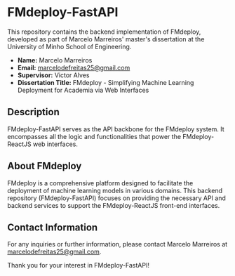 # FMdeploy-FastAPI

This repository contains the backend implementation of FMdeploy, developed as part of Marcelo Marreiros' master's dissertation at the University of Minho School of Engineering.

- **Name:** Marcelo Marreiros
- **Email:** marcelodefreitas25@gmail.com
- **Supervisor:** Victor Alves
- **Dissertation Title:** FMdeploy - Simplifying Machine Learning Deployment for Academia via Web Interfaces

## Description

FMdeploy-FastAPI serves as the API backbone for the FMdeploy system. It encompasses all the logic and functionalities that power the FMdeploy-ReactJS web interfaces.

## About FMdeploy

FMdeploy is a comprehensive platform designed to facilitate the deployment of machine learning models in various domains. This backend repository (FMdeploy-FastAPI) focuses on providing the necessary API and backend services to support the FMdeploy-ReactJS front-end interfaces.

## Contact Information

For any inquiries or further information, please contact Marcelo Marreiros at marcelodefreitas25@gmail.com.

Thank you for your interest in FMdeploy-FastAPI!

